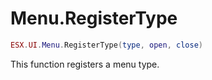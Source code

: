 # Menu.RegisterType

```lua
ESX.UI.Menu.RegisterType(type, open, close)
```

This function registers a menu type.
